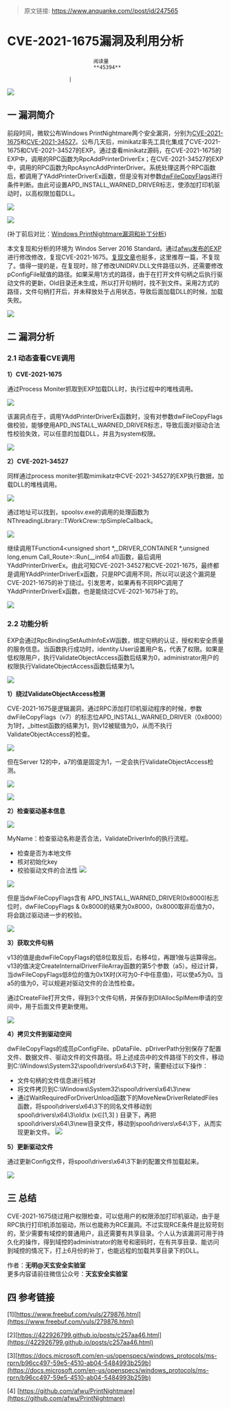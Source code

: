> 原文链接: https://www.anquanke.com//post/id/247565 


# CVE-2021-1675漏洞及利用分析


                                阅读量   
                                **45394**
                            
                        |
                        
                                                                                    



[![](https://p4.ssl.qhimg.com/t01a96d9931d65c9b80.jpg)](https://p4.ssl.qhimg.com/t01a96d9931d65c9b80.jpg)



## 一 漏洞简介

前段时间，微软公布Windows PrintNightmare两个安全漏洞，分别为[CVE-2021-1675](https://nvd.nist.gov/vuln/detail/CVE-2021-1675)和[CVE-2021-34527](https://nvd.nist.gov/vuln/detail/CVE-2021-34527)。公布几天后，minikatz率先工具化集成了CVE-2021-1675和CVE-2021-34527的EXP。通过查看minikatz源码，在CVE-2021-1675的EXP中，调用的RPC函数为RpcAddPrinterDriverEx；在CVE-2021-34527的EXP中，调用的RPC函数为RpcAsyncAddPrinterDriver。系统处理这两个RPC函数后，都调用了YAddPrinterDriverEx函数，但是没有对参数[dwFileCopyFlags](https://docs.microsoft.com/en-us/openspecs/windows_protocols/ms-rprn/b96cc497-59e5-4510-ab04-5484993b259b)进行条件判断。由此可设置APD_INSTALL_WARNED_DRIVER标志，使添加打印机驱动时，以高权限加载DLL。

[![](https://p1.ssl.qhimg.com/t01ea85925169b49dca.png)](https://p1.ssl.qhimg.com/t01ea85925169b49dca.png)

[![](https://p4.ssl.qhimg.com/t0188dff3b3fd8bfd30.png)](https://p4.ssl.qhimg.com/t0188dff3b3fd8bfd30.png)

(补丁前后对比：[Windows PrintNightmare漏洞和补丁分析](https://www.freebuf.com/vuls/279876.html))

本文复现和分析的环境为 Windos Server 2016 Standard。通过[afwu发布的EXP](https://github.com/afwu/PrintNightmare)进行修改修改，复现CVE-2021-1675。[复现文章](https://422926799.github.io/posts/c257aa46.html)也挺多，这里推荐一篇，不复现了。值得一提的是，在复现时，除了修改UNIDRV.DLL文件路径以外，还需要修改pConfigFile赋值的路径。如果采用1方式的路径，由于在打开文件句柄之后执行驱动文件的更新，Old目录还未生成，所以打开句柄时，找不到文件。采用2方式的路径，文件句柄打开后，并未释放处于占用状态，导致后面加载DLL的时候，加载失败。

[![](https://p5.ssl.qhimg.com/t01d4decd6bc2152554.png)](https://p5.ssl.qhimg.com/t01d4decd6bc2152554.png)



## 二 漏洞分析

### <a class="reference-link" name="2.1%20%E5%8A%A8%E6%80%81%E6%9F%A5%E7%9C%8BCVE%E8%B0%83%E7%94%A8"></a>2.1 动态查看CVE调用

**<a class="reference-link" name="1%EF%BC%89CVE-2021-1675"></a>1）CVE-2021-1675**

通过Process Moniter抓取到EXP加载DLL时，执行过程中的堆栈调用。

[![](https://p2.ssl.qhimg.com/t0149d0d540c2acbb0b.png)](https://p2.ssl.qhimg.com/t0149d0d540c2acbb0b.png)

该漏洞点在于，调用YAddPrinterDriverEx函数时，没有对参数dwFileCopyFlags做校验，能够使用APD_INSTALL_WARNED_DRIVER标志，导致后面对驱动合法性校验失效，可以任意的加载DLL，并且为system权限。

[![](https://p3.ssl.qhimg.com/t01c8645235f474d538.png)](https://p3.ssl.qhimg.com/t01c8645235f474d538.png)

**<a class="reference-link" name="2%EF%BC%89CVE-2021-34527"></a>2）CVE-2021-34527**

同样通过process moniter抓取mimikatz中CVE-2021-34527的EXP执行数据，加载DLL的堆栈调用。

[![](https://p5.ssl.qhimg.com/t019b554964c84192b0.png)](https://p5.ssl.qhimg.com/t019b554964c84192b0.png)

通过地址可以找到，spoolsv.exe的调用的处理函数为NThreadingLibrary::TWorkCrew::tpSimpleCallback。

[![](https://p4.ssl.qhimg.com/t01ad157cfe44428f4f.png)](https://p4.ssl.qhimg.com/t01ad157cfe44428f4f.png)

继续调用TFunction4&lt;unsigned short *,_DRIVER_CONTAINER *,unsigned long,enum Call_Route&gt;::Run(__int64 a1)函数，最后调用YAddPrinterDriverEx。由此可知CVE-2021-34527和CVE-2021-1675，最终都是调用YAddPrinterDriverEx函数，只是RPC调用不同，所以可以说这个漏洞是CVE-2021-1675的补丁绕过。引发思考，如果再有不同RPC调用了YAddPrinterDriverEx函数，也是能绕过CVE-2021-1675补丁的。

[![](https://p1.ssl.qhimg.com/t0198fbec4b1a4777d2.png)](https://p1.ssl.qhimg.com/t0198fbec4b1a4777d2.png)

### <a class="reference-link" name="2.2%20%E5%8A%9F%E8%83%BD%E5%88%86%E6%9E%90"></a>2.2 功能分析

EXP会通过RpcBindingSetAuthInfoExW函数，绑定句柄的认证，授权和安全质量的服务信息。当函数执行成功时，identity.User设置用户名，代表了权限。如果是低权限用户，执行ValidateObjectAccess函数后结果为0，administrator用户的权限执行ValidateObjectAccess函数后结果为1。

[![](https://p5.ssl.qhimg.com/t01a71cc923f133d8a0.png)](https://p5.ssl.qhimg.com/t01a71cc923f133d8a0.png)

<a class="reference-link" name="1%EF%BC%89%E7%BB%95%E8%BF%87ValidateObjectAccess%E6%A3%80%E6%B5%8B"></a>**1）绕过ValidateObjectAccess检测**

CVE-2021-1675是逻辑漏洞，通过RPC添加打印机驱动程序的时候，参数dwFileCopyFlags（v7）的标志位APD_INSTALL_WARNED_DRIVER（0x8000）为1时，_bittest函数的结果为1，则v12被赋值为0，从而不执行ValidateObjectAccess的检查。

[![](https://p3.ssl.qhimg.com/t01efa7929f7e3cc889.png)](https://p3.ssl.qhimg.com/t01efa7929f7e3cc889.png)

但在Server 12的中，a7的值是固定为1，一定会执行ValidateObjectAccess检测。

[![](https://p0.ssl.qhimg.com/t0165e096b85343b512.png)](https://p0.ssl.qhimg.com/t0165e096b85343b512.png)

[![](https://p1.ssl.qhimg.com/t014875cf3ed8f1730f.png)](https://p1.ssl.qhimg.com/t014875cf3ed8f1730f.png)

<a class="reference-link" name="2%EF%BC%89%E6%A3%80%E6%9F%A5%E9%A9%B1%E5%8A%A8%E5%9F%BA%E6%9C%AC%E4%BF%A1%E6%81%AF"></a>**2）检查驱动基本信息**

[![](https://p1.ssl.qhimg.com/t01e496d73b9671863e.png)](https://p1.ssl.qhimg.com/t01e496d73b9671863e.png)

MyName：检查驱动名称是否合法，ValidateDriverInfo的执行流程。
- 检查是否为本地文件
- 核对初始化key
- 校验驱动文件的合法性
[![](https://p1.ssl.qhimg.com/t01df9a04df5eb425ef.png)](https://p1.ssl.qhimg.com/t01df9a04df5eb425ef.png)

[![](https://p0.ssl.qhimg.com/t01011aaf1263bbfe58.png)](https://p0.ssl.qhimg.com/t01011aaf1263bbfe58.png)

但是当dwFileCopyFlags含有 APD_INSTALL_WARNED_DRIVER(0x8000)标志位时，dwFileCopyFlags &amp; 0x8000的结果为0x8000，0x8000取非后值为0，将会跳过驱动进一步的校验。

[![](https://p0.ssl.qhimg.com/t01bab8aedb2a12f580.png)](https://p0.ssl.qhimg.com/t01bab8aedb2a12f580.png)

<a class="reference-link" name="3%EF%BC%89%E8%8E%B7%E5%8F%96%E6%96%87%E4%BB%B6%E5%8F%A5%E6%9F%84"></a>**3）获取文件句柄**

v13的值是由dwFileCopyFlags的低8位取反后，右移4位，再跟1做与运算得出。v13的值决定CreateInternalDriverFileArray函数的第5个参数（a5）。经过计算，当dwFileCopyFlags低8位的值为0x1X时(X可为0-F中任意值)，可以使a5为0。当a5的值为0，可以规避对驱动文件的合法性检查。

通过CreateFile打开文件，得到3个文件句柄，并保存到DllAllocSplMem申请的空间中，用于后面文件更新使用。

[![](https://p4.ssl.qhimg.com/t01fc1fde1385fb5d7f.png)](https://p4.ssl.qhimg.com/t01fc1fde1385fb5d7f.png)

<a class="reference-link" name="4%EF%BC%89%E6%8B%B7%E8%B4%9D%E6%96%87%E4%BB%B6%E5%88%B0%E9%A9%B1%E5%8A%A8%E7%A9%BA%E9%97%B4"></a>**4）拷贝文件到驱动空间**

dwFileCopyFlags的成员pConfigFile、pDataFile、pDriverPath分别保存了配置文件、数据文件、驱动文件的文件路径。将上述成员中的文件路径下的文件，移动到C:\Windows\System32\spool\drivers\x64\3下时，需要经过以下操作：
- 文件句柄的文件信息进行核对
- 将文件拷贝到C:\Windows\System32\spool\drivers\x64\3\new
- 通过WaitRequiredForDriverUnload函数下的MoveNewDriverRelatedFiles函数，将spool\drivers\x64\3下的同名文件移动到spool\drivers\x64\3\old\x (x∈[1,3] ) 目录下，再把spool\drivers\x64\3\new目录文件，移动到spool\drivers\x64\3下，从而实现更新文件。
[![](https://p1.ssl.qhimg.com/t0182df3870f653062d.png)](https://p1.ssl.qhimg.com/t0182df3870f653062d.png)

<a class="reference-link" name="5%EF%BC%89%E6%9B%B4%E6%96%B0%E9%A9%B1%E5%8A%A8%E6%96%87%E4%BB%B6"></a>**5）更新驱动文件**

通过更新Config文件，将spool\drivers\x64\3下新的配置文件加载起来。

[![](https://p4.ssl.qhimg.com/t016ffd7f1205d6a5e3.png)](https://p4.ssl.qhimg.com/t016ffd7f1205d6a5e3.png)



## 三 总结

CVE-2021-1675绕过用户权限检查，可以低用户的权限添加打印机驱动，由于是RPC执行打印机添加驱动，所以也能称为RCE漏洞。不过实现RCE条件是比较苛刻的，至少需要有域控的普通用户，且还需要有共享目录。个人认为该漏洞可用于持久化的操作，得到域控的administrator的账号和密码时，在有共享目录、能访问到域控的情况下，打上6月份的补丁，也能远程的加载共享目录下的DLL。

作者：**无明@天玄安全实验室**<br>
更多内容请前往微信公众号：**天玄安全实验室**



## 四 参考链接

[1][https://www.freebuf.com/vuls/279876.html](https://www.freebuf.com/vuls/279876.html)

[2][https://422926799.github.io/posts/c257aa46.html](https://422926799.github.io/posts/c257aa46.html)

[3][https://docs.microsoft.com/en-us/openspecs/windows_protocols/ms-rprn/b96cc497-59e5-4510-ab04-5484993b259b](https://docs.microsoft.com/en-us/openspecs/windows_protocols/ms-rprn/b96cc497-59e5-4510-ab04-5484993b259b)

[4] [https://github.com/afwu/PrintNightmare](https://github.com/afwu/PrintNightmare)
